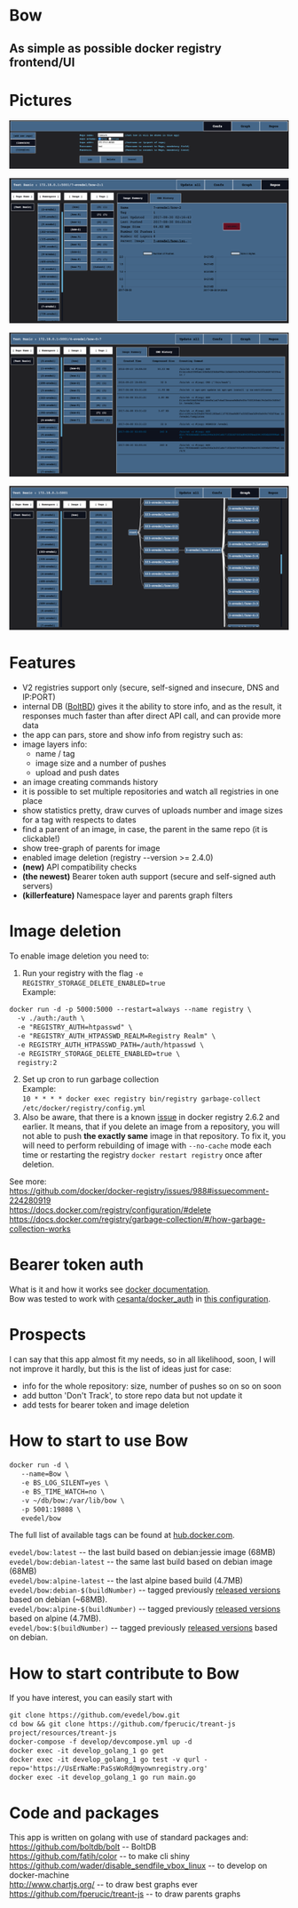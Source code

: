 Bow
==
## As simple as possible docker registry frontend/UI

Pictures
==
![](img/conf.png)  

![](img/info.png)

![](img/history.png)

![](img/parents.png)

Features
==  
- V2 registries support only (secure, self-signed and insecure, DNS and IP:PORT)
- internal DB ([BoltBD](https://github.com/boltdb/bolt)) gives it the ability to store info, and as the result, it responses much faster than after direct API call, and can provide more data
- the app can pars, store and show info from registry such as:
 - image layers info:
   - name / tag
   - image size and a number of pushes
   - upload and push dates
 - an image creating commands history
- it is possible to set multiple repositories and watch all registries in one place
- show statistics pretty, draw curves of uploads number and image sizes for a tag with respects to dates
- find a parent of an image, in case, the parent in the same repo (it is clickable!)
- show tree-graph of parents for image
- enabled image deletion (registry --version >= 2.4.0)
- __(new)__ API compatibility checks
- __(the newest)__ Bearer token auth support (secure and self-signed auth servers)
- __(killerfeature)__ Namespace layer and parents graph filters

Image deletion
==
To enable image deletion you need to:  
1. Run your registry with the flag `-e REGISTRY_STORAGE_DELETE_ENABLED=true`  
Example:  
```
docker run -d -p 5000:5000 --restart=always --name registry \
  -v ./auth:/auth \
  -e "REGISTRY_AUTH=htpasswd" \
  -e "REGISTRY_AUTH_HTPASSWD_REALM=Registry Realm" \
  -e REGISTRY_AUTH_HTPASSWD_PATH=/auth/htpasswd \
  -e REGISTRY_STORAGE_DELETE_ENABLED=true \
  registry:2
```  
2. Set up cron to run garbage collection  
Example:  
`10 * * * * docker exec registry bin/registry garbage-collect /etc/docker/registry/config.yml`  
3. Also be aware, that there is a known [issue](https://github.com/docker/distribution/issues/1939) in docker registry 2.6.2 and earlier. It means, that if you delete an image from a repository, you will not able to push __the exactly same__ image in that repository. To fix it, you will need to perform rebuilding of image with `--no-cache` mode each time or restarting the registry `docker restart registry` once after deletion.

See more:  
https://github.com/docker/docker-registry/issues/988#issuecomment-224280919  
https://docs.docker.com/registry/configuration/#delete  
https://docs.docker.com/registry/garbage-collection/#/how-garbage-collection-works

Bearer token auth
==
What is it and how it works see [docker documentation](https://docs.docker.com/registry/spec/auth/token/).  
Bow was tested to work with [cesanta/docker_auth](https://github.com/cesanta/docker_auth) in [this configuration](develop/devcompose.yml).  

Prospects
==
I can say that this app almost fit my needs, so in all likelihood, soon, I will not improve it hardly, but this is the list of ideas just for case:  
- info for the whole repository: size, number of pushes so on so on soon
- add button 'Don't Track', to store repo data but not update it
- add tests for bearer token and image deletion

How to start to use Bow
==
```
docker run -d \
   --name=Bow \
   -e BS_LOG_SILENT=yes \
   -e BS_TIME_WATCH=no \
   -v ~/db/bow:/var/lib/bow \
   -p 5001:19808 \
   evedel/bow
```

The full list of available tags can be found at [hub.docker.com](https://hub.docker.com/r/evedel/bow/tags/).

``evedel/bow:latest`` -- the last build based on debian:jessie image (68MB)  
``evedel/bow:debian-latest`` -- the same last build based on debian image (68MB)  
``evedel/bow:alpine-latest`` -- the last alpine based build (4.7MB)  
``evedel/bow:debian-$(buildNumber)`` -- tagged previously [released versions](https://github.com/Evedel/bow/blob/master/CHANGELOG.md) based on debian (~68MB).  
``evedel/bow:alpine-$(buildNumber)`` -- tagged previously [released versions](https://github.com/Evedel/bow/blob/master/CHANGELOG.md) based on alpine (4.7MB).  
``evedel/bow:$(buildNumber)`` -- tagged previously [released versions](https://github.com/Evedel/bow/blob/master/CHANGELOG.md) based on debian.  


How to start contribute to Bow
==
If you have interest, you can easily start with
```
git clone https://github.com/evedel/bow.git
cd bow && git clone https://github.com/fperucic/treant-js project/resources/treant-js
docker-compose -f develop/devcompose.yml up -d
docker exec -it develop_golang_1 go get
docker exec -it develop_golang_1 go test -v qurl -repo='https://UsErNaMe:PaSsWoRd@myownregistry.org'
docker exec -it develop_golang_1 go run main.go
```
Code and packages
==
This app is written on golang with use of standard packages and:  
https://github.com/boltdb/bolt -- BoltDB  
https://github.com/fatih/color -- to make cli shiny  
https://github.com/wader/disable_sendfile_vbox_linux -- to develop on docker-machine  
http://www.chartjs.org/ -- to draw best graphs ever  
https://github.com/fperucic/treant-js -- to draw parents graphs  
